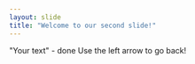 ```yaml
---
layout: slide
title: "Welcome to our second slide!"
---
```

"Your text" - done
Use the left arrow to go back!
